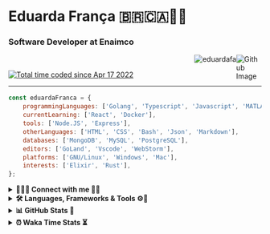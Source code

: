 <!-- <h1 align="center">Hi there 👋, I'm Eduarda França!</h1> -->

<!-- <h1 align="center">
  <a href="https://git.io/typing-svg">
    <img src="https://readme-typing-svg.herokuapp.com?size=36&color=F7078A&center=true&width=1000&lines=Hi%2C+there!+%F0%9F%91%8B+;Welcome+to+my+GitHub+profile!+;I'm+Eduarda+Fran%C3%A7a...;Nice+to+meet+you!+"> -->
  </a>
<!--   <img src="https://github.com/raghavk16/raghavk16/blob/master/octo.gif" alt="GitHub Logo" width="5%"/> -->
</h1>

<h1>Eduarda França 🇧🇷🇨🇦🏳️‍🌈</h1>
<!-- <h3 align="center">A continuous, passionate and dedicated software developer.</h3><img width="10%" align="right" alt="Github Image" src="https://github.com/SP-XD/SP-XD/blob/main/images/linux_rounded.gif?raw=true" /> -->
<h3>Software Developer at Enaimco</h3><img width="10%" align="right" alt="Github Image" src="https://github.com/SP-XD/SP-XD/blob/main/images/linux_rounded.gif?raw=true" />

<!-- I am a Civil Engineer, Specialist in Concrete Structures, Master in Simulation and Management of Oil Reservoirs for the Federal University of Pernambuco (UFPE). After a career change process, I'm a Back-End Developer.  -->

<p align="right"> <img src="https://komarev.com/ghpvc/?username=eduardafa&label=Profile%20views&color=0e75b6&style=flat" alt="eduardafa" /> </p>

<a href="https://wakatime.com/@4ad3554f-f342-4364-918e-3a86e91ec684"><img src="https://wakatime.com/badge/user/4ad3554f-f342-4364-918e-3a86e91ec684.svg" alt="Total time coded since Apr 17 2022" /></a>

<hr>

```javascript
const eduardaFranca = {
    programmingLanguages: ['Golang', 'Typescript', 'Javascript', 'MATLAB'],
    currentLearning: ['React', 'Docker'],
    tools: ['Node.JS', 'Express'],
    otherLanguages: ['HTML', 'CSS', 'Bash', 'Json', 'Markdown'],
    databases: ['MongoDB', 'MySQL', 'PostgreSQL'],
    editors: ['GoLand', 'Vscode', 'WebStorm'],
    platforms: ['GNU/Linux', 'Windows', 'Mac'],
    interests: ['Elixir', 'Rust'],
};
```

<details>
  <summary><strong>👩🏻‍💻 Connect with me 🖖🏼</strong></summary>
<div>
  <br>
<p align="center">
<a href="https://linkedin.com/in/eduardandrade" target="blank"><img align="center" src="https://img.shields.io/badge/LinkedIn-0077B5?style=for-the-badge&logo=linkedin&logoColor=white" alt="eduardandrade"/></a>
<a href="mailto:eduardafandrade@gmail.com" target="blank"><img align="center" src="https://img.shields.io/badge/Gmail-D14836?style=for-the-badge&logo=gmail&logoColor=white" alt="eduardafr"/></a>
<a href="https://api.whatsapp.com/send?phone=+17097490189&text=Hey! Podemos conversar?" target="blank"><img align="center" src="https://img.shields.io/badge/WhatsApp-25D366?style=for-the-badge&logo=whatsapp&logoColor=white" alt="eduardafr"/></a>
</p><br>
</div>
 </details>

<details>
  <summary><strong>🛠 Languages, Frameworks & Tools ⚙️🔧</strong></summary>
<div align="center" style="display: inline_block">
  <br>
  <img align="center" src="https://raw.githubusercontent.com/devicons/devicon/master/icons/matlab/matlab-original.svg" alt="linux" width="45" height="45"/>
  <img align="center" src="https://raw.githubusercontent.com/devicons/devicon/master/icons/go/go-original.svg" alt="javascript" width="40" height="40"/>
  <img align="center" src="https://raw.githubusercontent.com/devicons/devicon/master/icons/typescript/typescript-original.svg" alt="typescript" width="40" height="40"/>
  <img align="center" src="https://raw.githubusercontent.com/devicons/devicon/master/icons/javascript/javascript-original.svg" alt="javascript" width="40" height="40"/>
  <img align="center" alt="React-Icon" src="https://cdn.jsdelivr.net/gh/devicons/devicon/icons/react/react-original-wordmark.svg" width="50" height="50">
  <img align="center" src="https://raw.githubusercontent.com/devicons/devicon/master/icons/html5/html5-original-wordmark.svg" alt="html5" width="40" height="40"/>
  <img align="center" src="https://raw.githubusercontent.com/devicons/devicon/master/icons/css3/css3-original-wordmark.svg" alt="css3" width="40" height="40"/>
  <img align="center" src="https://raw.githubusercontent.com/devicons/devicon/master/icons/git/git-original.svg" alt="git" width="40" height="40"/>
  <img align="center" src="https://raw.githubusercontent.com/devicons/devicon/master/icons/linux/linux-original.svg" alt="linux" width="40" height="40"/>
  <br>
  
  <img align="center" src="https://raw.githubusercontent.com/devicons/devicon/master/icons/nodejs/nodejs-original-wordmark.svg" alt="nodejs" width="120" height="100"/>
  <img align="center" src="https://raw.githubusercontent.com/devicons/devicon/master/icons/mysql/mysql-original-wordmark.svg" alt="mysql" width="80" height="70"/>
  <img align="center" src="https://raw.githubusercontent.com/devicons/devicon/master/icons/postgresql/postgresql-original.svg" alt="postgresql" width="40" height="40"/>  
  <img align="center" src="https://raw.githubusercontent.com/devicons/devicon/master/icons/mongodb/mongodb-original.svg" alt="mongodb" width="40" height="40"/>

</div>

</details>

<details>
<summary><strong>📊 GitHub Stats 📑</strong></summary>
<br>
 
<!--START_SECTION:waka-->
<!--END_SECTION:waka-->

<p align="center"><img src="https://github-readme-stats-eduardafa.vercel.app/api/top-langs/?username=eduardafa&count_private=true&title_color=fe428e&text_color=a9fef7&icon_color=f8d847&bg_color=141321&show_icons=true&hide=smarty,c%2B%2B,shell,perl,pug" alt="eduardafa" /></p>

<p align="center"><img src="https://github-readme-stats-eduardafa.vercel.app/api?username=eduardafa&count_private=true&theme=radical" alt="eduardafa" /></p>
</details>

<details>
<summary><strong>⏰ Waka Time Stats ⏳</strong></summary>
<p align="center">
<img src="https://wakatime.com/share/@4ad3554f-f342-4364-918e-3a86e91ec684/ba2672c7-809e-4af4-bbd3-a9d622388eb1.svg" width="500px">
</p>

<!-- <p align="center"><img align="center" src="https://github-readme-streak-stats.herokuapp.com/?user=eduardafa&title_color=fe428e&text_color=a9fef7&icon_color=f8d847&bg_color=141321" alt="eduardafa" /></p> -->

<!--<details>
  <summary align="center">⚡ More stats ⚡</summary>
    <br>
    <p align="center"><img align="center" src="http://github-profile-summary-cards.vercel.app/api/cards/profile-details?username=eduardafa&theme=radical" /></p>
    <img src="https://activity-graph.herokuapp.com/graph?username=eduardafa&theme=react-dark&bg_color=141321&hide_border=true" width="100%"/>
</details>-->
</details>

